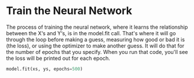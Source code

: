 # Train the Neural Network
The process of training the neural network, where it learns the relationship between the X‘s and Y‘s, is in the model.fit call. That's where it will go through the loop before making a guess, measuring how good or bad it is (the loss), or using the optimizer to make another guess. It will do that for the number of epochs that you specify. When you run that code, you'll see the loss will be printed out for each epoch.
```py
model.fit(xs, ys, epochs=500)
```